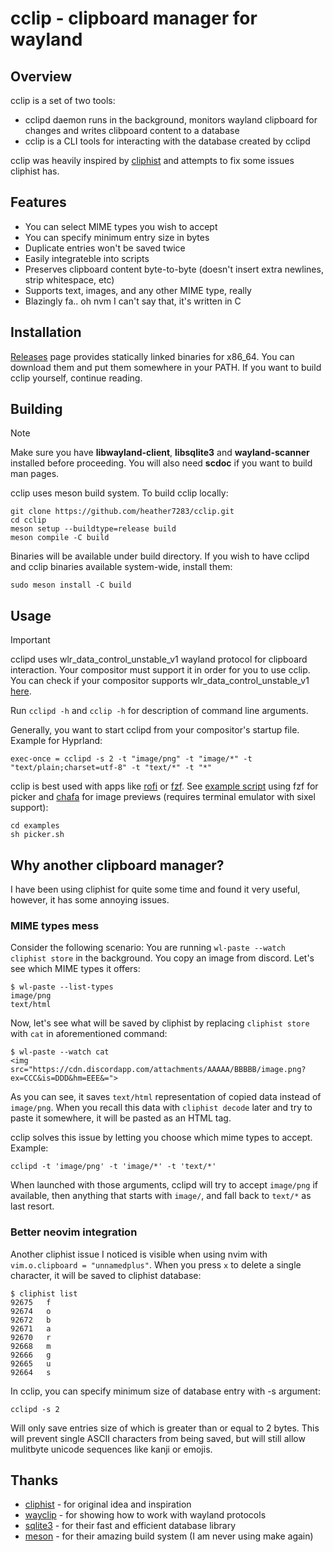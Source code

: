 # cclip - clipboard manager for wayland
## Overview
cclip is a set of two tools:
- cclipd daemon runs in the background, monitors wayland clipboard for changes and writes clibpoard content to a database
- cclip is a CLI tools for interacting with the database created by cclipd

cclip was heavily inspired by [cliphist](https://github.com/sentriz/cliphist) and attempts to fix some issues cliphist has.

## Features
- You can select MIME types you wish to accept
- You can specify minimum entry size in bytes
- Duplicate entries won't be saved twice
- Easily integrateble into scripts
- Preserves clipboard content byte-to-byte (doesn't insert extra newlines, strip whitespace, etc)
- Supports text, images, and any other MIME type, really
- Blazingly fa.. oh nvm I can't say that, it's written in C

## Installation
[Releases](https://github.com/heather7283/cclip/releases) page provides statically linked binaries for x86_64. You can download them and put them somewhere in your PATH. If you want to build cclip yourself, continue reading.

## Building
> [!NOTE]
> Make sure you have **libwayland-client**, **libsqlite3** and **wayland-scanner** installed before proceeding.
> You will also need **scdoc** if you want to build man pages.

cclip uses meson build system. To build cclip locally:
```
git clone https://github.com/heather7283/cclip.git
cd cclip
meson setup --buildtype=release build
meson compile -C build
```
Binaries will be available under build directory. If you wish to have cclipd and cclip binaries available system-wide, install them:
```
sudo meson install -C build
```

## Usage
> [!IMPORTANT]
> cclipd uses wlr_data_control_unstable_v1 wayland protocol for clipboard interaction. Your compositor must support it in order for you to use cclip.
> You can check if your compositor supports wlr_data_control_unstable_v1 [here](https://wayland.app/protocols/wlr-data-control-unstable-v1#compositor-support).

Run `cclipd -h` and `cclip -h` for description of command line arguments.

Generally, you want to start cclipd from your compositor's startup file. Example for Hyprland:
```
exec-once = cclipd -s 2 -t "image/png" -t "image/*" -t "text/plain;charset=utf-8" -t "text/*" -t "*"
```

cclip is best used with apps like [rofi](https://github.com/lbonn/rofi) or [fzf](https://github.com/junegunn/fzf). See [example script](examples/picker.sh) using fzf for picker and [chafa](https://github.com/hpjansson/chafa) for image previews (requires terminal emulator with sixel support):
```
cd examples
sh picker.sh
```

## Why another clipboard manager?
I have been using cliphist for quite some time and found it very useful, however, it has some annoying issues.

### MIME types mess
Consider the following scenario:
You are running `wl-paste --watch cliphist store` in the background. You copy an image from discord. Let's see which MIME types it offers:
```
$ wl-paste --list-types
image/png
text/html
```
Now, let's see what will be saved by cliphist by replacing `cliphist store` with `cat` in aforementioned command:
```
$ wl-paste --watch cat
<img src="https://cdn.discordapp.com/attachments/AAAAA/BBBBB/image.png?ex=CCC&is=DDD&hm=EEE&=">
```
As you can see, it saves `text/html` representation of copied data instead of `image/png`. When you recall this data with `cliphist decode` later and try to paste it somewhere, it will be pasted as an HTML tag.

cclip solves this issue by letting you choose which mime types to accept. Example:
```
cclipd -t 'image/png' -t 'image/*' -t 'text/*'
```
When launched with those arguments, cclipd will try to accept `image/png` if available, then anything that starts with `image/`, and fall back to `text/*` as last resort.

### Better neovim integration
Another cliphist issue I noticed is visible when using nvim with `vim.o.clipboard = "unnamedplus"`. When you press `x` to delete a single character, it will be saved to cliphist database:
```
$ cliphist list
92675   f
92674   o
92672   b
92671   a
92670   r
92668   m
92666   g
92665   u
92664   s
```
In cclip, you can specify minimum size of database entry with -s argument:
```
cclipd -s 2
```
Will only save entries size of which is greater than or equal to 2 bytes. This will prevent single ASCII characters from being saved, but will still allow mulitbyte unicode sequences like kanji or emojis.

## Thanks
- [cliphist](https://github.com/sentriz/cliphist) - for original idea and inspiration
- [wayclip](https://git.sr.ht/~noocsharp/wayclip) - for showing how to work with wayland protocols
- [sqlite3](https://sqlite.org/index.html) - for their fast and efficient database library
- [meson](https://mesonbuild.com/) - for their amazing build system (I am never using make again)

